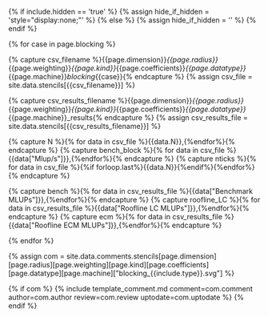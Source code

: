 {% if include.hidden == 'true' %}
	{% assign hide_if_hidden = 'style="display:none;"' %}
{% else %}
	{% assign hide_if_hidden = '' %}
{% endif %}
<div  markdown="1" class="blocking" {{hide_if_hidden}} >

{% for case in page.blocking %}

{% capture csv_filename %}{{page.dimension}}_{{page.radius}}_{{page.weighting}}_{{page.kind}}_{{page.coefficients}}_{{page.datatype}}_{{page.machine}}_blocking_{{case}}{% endcapture %}
{% assign csv_file = site.data.stencils[{{csv_filename}}] %}

{% capture csv_results_filename %}{{page.dimension}}_{{page.radius}}_{{page.weighting}}_{{page.kind}}_{{page.coefficients}}_{{page.datatype}}_{{page.machine}}_results{% endcapture %}
{% assign csv_results_file = site.data.stencils[{{csv_results_filename}}] %}

<div id="blocking_{{case}}"></div>

{% capture N %}{% for data in csv_file %}{{data.N}},{%endfor%}{% endcapture %}
{% capture bench_block %}{% for data in csv_file %}{{data["Mlup/s"]}},{%endfor%}{% endcapture %}
{% capture nticks %}{% for data in csv_file %}{%if forloop.last%}{{data.N}}{%endif%}{%endfor%}{% endcapture %}

{% capture bench %}{% for data in csv_results_file %}{{data["Benchmark MLUPs"]}},{%endfor%}{% endcapture %}
{% capture roofline_LC %}{% for data in csv_results_file %}{{data["Roofline LC MLUPs"]}},{%endfor%}{% endcapture %}
{% capture ecm %}{% for data in csv_results_file %}{{data["Roofline ECM MLUPs"]}},{%endfor%}{% endcapture %}

<script>
var trace_benchmark = {
  type: "scatter",
  mode: "markers",
  marker: { symbol: "cross-thin-open" },
  x: [{{N}}],
  y: [{{bench}}],
  line: {color: 'black'},
  name: "Benchmark"
};
var trace_benchmark_block = {
  type: "scatter",
  mode: "markers",
  marker: { symbol: "cross-thin-open" },
  x: [{{N}}],
  y: [{{bench_block}}],
  line: {color: 'green'},
  name: "Benchmark w/ {{case}} blocking"
};
var trace_roofline = {
  type: "scatter",
  mode: "lines",
  x: [{{N}}],
  y: [{{roofline_LC}}],
  line: {color: '#1f77b4'},
  name: "Roofline LC"
};
var trace_ecm = {
  type: "scatter",
  mode: "lines",
  x: [{{N}}],
  y: [{{ecm}}],
  line: {color: '#ff7f0e'},
  name: "ECM"
};

var data = [trace_benchmark,trace_benchmark_block,trace_roofline,trace_ecm];

var layout = {
  xaxis: {title: "Grid Size (N^{{page.dimension | replace: 'D', ''}})",
          rangemode: "tozero"},
  yaxis: {title: 'Performance [MLUP/s]',
          rangemode: "tozero"},
  margin: { l: 50, r: 35, t: 10, b: 40},
  legend: { orientation: "h",y:1.1},
  width: 600,
  height: 450,
};

var config = {locale: 'en'};
Plotly.newPlot('blocking_{{case}}', data, layout, config);
</script>

{% endfor %}

{% assign com = site.data.comments.stencils[page.dimension][page.radius][page.weighting][page.kind][page.coefficients][page.datatype][page.machine]["blocking_{{include.type}}.svg"] %}

{% if com %}
{% include template_comment.md comment=com.comment author=com.author review=com.review uptodate=com.uptodate %}
{% endif %}
</div>

